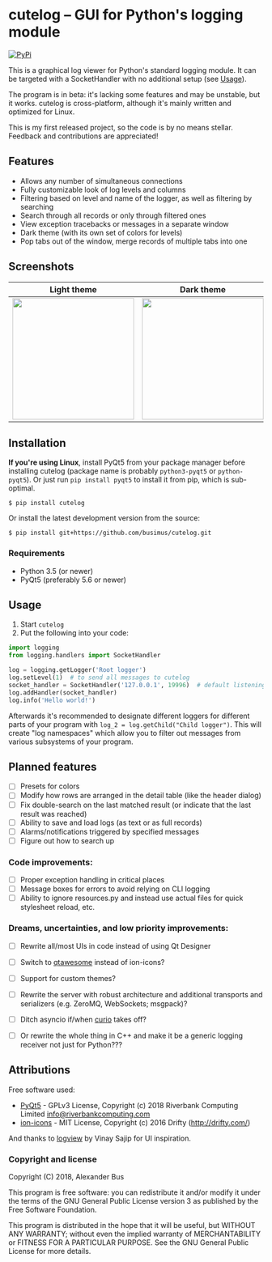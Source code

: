 # cutelog – GUI for Python's logging module
[![PyPi](https://img.shields.io/pypi/v/cutelog.svg?style=flat-square)](https://pypi.python.org/pypi/cutelog)

This is a graphical log viewer for Python's standard logging module.
It can be targeted with a SocketHandler with no additional setup (see [Usage](#usage)).

The program is in beta: it's lacking some features and may be unstable, but it works.
cutelog is cross-platform, although it's mainly written and optimized for Linux.

This is my first released project, so the code is by no means stellar.
Feedback and contributions are appreciated!

## Features
* Allows any number of simultaneous connections
* Fully customizable look of log levels and columns
* Filtering based on level and name of the logger, as well as filtering by searching
* Search through all records or only through filtered ones
* View exception tracebacks or messages in a separate window
* Dark theme (with its own set of colors for levels)
* Pop tabs out of the window, merge records of multiple tabs into one

## Screenshots
Light theme | Dark theme
------------|-----------
<img src="https://raw.githubusercontent.com/busimus/cutelog/master/screenshots/main_light.png" width="240"> | <img src="https://raw.githubusercontent.com/busimus/cutelog/master/screenshots/main_dark.png" width="240">

## Installation
**If you're using Linux**, install PyQt5 from your package manager before installing cutelog (package name is probably ``python3-pyqt5`` or ``python-pyqt5``). Or just run ``pip install pyqt5`` to install it from pip, which is sub-optimal.

```
$ pip install cutelog
```
Or install the latest development version from the source:

```
$ pip install git+https://github.com/busimus/cutelog.git
```

### Requirements
* Python 3.5 (or newer)
* PyQt5 (preferably 5.6 or newer)

## Usage
1. Start `cutelog`
2. Put the following into your code:
```python
import logging
from logging.handlers import SocketHandler

log = logging.getLogger('Root logger')
log.setLevel(1)  # to send all messages to cutelog
socket_handler = SocketHandler('127.0.0.1', 19996)  # default listening address
log.addHandler(socket_handler)
log.info('Hello world!')
```
Afterwards it's recommended to designate different loggers for different parts of your program with `log_2 = log.getChild("Child logger")`.
This will create "log namespaces" which allow you to filter out messages from various subsystems of your program.

## Planned features
* [ ] Presets for colors
* [ ] Modify how rows are arranged in the detail table (like the header dialog)
* [ ] Fix double-search on the last matched result (or indicate that the last result was reached)
* [ ] Ability to save and load logs (as text or as full records)
* [ ] Alarms/notifications triggered by specified messages
* [ ] Figure out how to search up

### Code improvements:
* [ ] Proper exception handling in critical places
* [ ] Message boxes for errors to avoid relying on CLI logging
* [ ] Ability to ignore resources.py and instead use actual files for quick stylesheet reload, etc.

### Dreams, uncertainties, and low priority improvements:
* [ ] Rewrite all/most UIs in code instead of using Qt Designer
* [ ] Switch to [qtawesome](https://github.com/spyder-ide/qtawesome) instead of ion-icons?
* [ ] Support for custom themes?
* [ ] Rewrite the server with robust architecture and additional transports and serializers (e.g. ZeroMQ, WebSockets; msgpack)?
* [ ] Ditch asyncio if/when [curio](https://github.com/dabeaz/curio) takes off?
* [ ] Or rewrite the whole thing in C++ and make it be a generic logging receiver not just for Python???


## Attributions
Free software used:
* [PyQt5](https://riverbankcomputing.com/software/pyqt/intro) - GPLv3 License, Copyright (c) 2018 Riverbank Computing Limited <info@riverbankcomputing.com>
* [ion-icons](https://github.com/ionic-team/ionicons) - MIT License, Copyright (c) 2016 Drifty (http://drifty.com/)

And thanks to [logview](https://pythonhosted.org/logview/) by Vinay Sajip for UI inspiration.

### Copyright and license
Copyright (C) 2018, Alexander Bus

This program is free software: you can redistribute it and/or modify
it under the terms of the GNU General Public License version 3
as published by the Free Software Foundation.

This program is distributed in the hope that it will be useful,
but WITHOUT ANY WARRANTY; without even the implied warranty of
MERCHANTABILITY or FITNESS FOR A PARTICULAR PURPOSE.  See the
GNU General Public License for more details.

